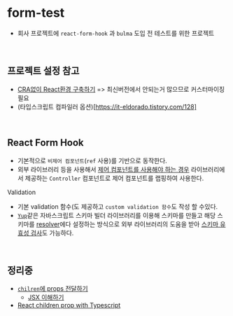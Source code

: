 # form-test

- 회사 프로젝트에 `react-form-hook` 과 `bulma` 도입 전 테스트를 위한 프로젝트

<br>

## 프로젝트 설정 참고

- [CRA없이 React환경 구축하기](https://velog.io/@kmlee95/CRA%EC%97%86%EC%9D%B4-React%ED%99%98%EA%B2%BD-%EA%B5%AC%EC%B6%95%ED%95%98%EA%B8%B0) => 최신버전에서 안되는거 많으므로 커스터마이징 필요
- (타입스크립트 컴파일러 옵션)[https://it-eldorado.tistory.com/128]

<br>

## React Form Hook

- 기본적으로 `비제어 컴포넌트`(`ref` 사용)를 기반으로 동작한다.
- 외부 라이브러리 등을 사용해서 [제어 컴포넌트를 사용해야 하는 경우](https://react-hook-form.com/kr/get-started/#IntegratingControlledInputs) 라이브러리에서 제공하는 `Controller` 컴포넌트로 제어 컴포넌트를 랩핑하여 사용한다.

Validation
- 기본 validation 함수(도 제공하고 `custom validation 함수`도 작성 할 수있다.
- [`Yup`](https://www.npmjs.com/package/yup)같은 자바스크립트 스키마 빌더 라이브러리를 이용해 스키마를 만들고 해당 스키마를 [resolver](https://react-hook-form.com/ts#Resolver)에다 설정하는 방식으로 외부 라이브러리의 도움을 받아 [스키마 유효성 검사](https://react-hook-form.com/kr/get-started/#SchemaValidation)도 가능하다.

<br>

## 정리중
- [`chilren`에 props 전달하기](https://velog.io/@hyunjoogo/React-children-Component%EC%97%90-props-%EC%A0%84%EB%8B%AC%ED%95%98%EA%B8%B0)
  - [JSX 이해하기](https://ko.reactjs.org/docs/jsx-in-depth.html)
- [React children prop with Typescript](https://blog.logrocket.com/using-react-children-prop-typescript/ )
